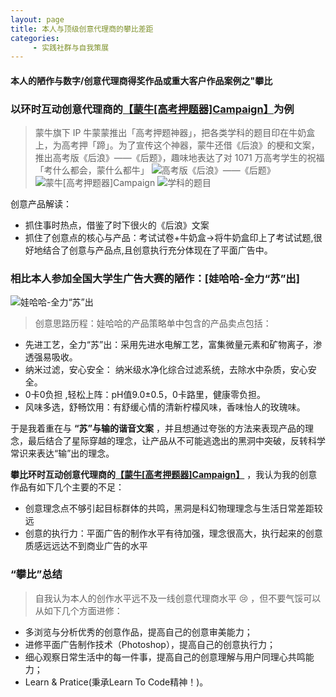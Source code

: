 ```yaml
---
layout: page
title: 本人与顶级创意代理商的攀比差距
categories:
     - 实践社群与自我策展
---
```


#### 本人的陋作与数字/创意代理商得奖作品或重大客户作品案例之"攀比


### 以环时互动创意代理商的[【蒙牛[高考押题器]Campaign】](https://socialbeta.com/c/3036)为例
> 蒙牛旗下 IP 牛蒙蒙推出「高考押题神器」，把各类学科的题目印在牛奶盒上，为高考押「蹄」。为了宣传这个神器，蒙牛还借《后浪》的梗和文案，推出高考版《后浪》——《后题》，趣味地表达了对 1071 万高考学生的祝福「考什么都会，蒙什么都牛」
![高考版《后浪》——《后题》](https://socialbeta.oss-cn-hangzhou.aliyuncs.com/upload/24325-1593403030.jpg "高考版《后浪》——《后题》")
![蒙牛[高考押题器]Campaign](https://socialbeta.oss-cn-hangzhou.aliyuncs.com/upload/24325-1593403039.jpg "蒙牛[高考押题器]Campaign")
![学科的题目](https://socialbeta.oss-cn-hangzhou.aliyuncs.com/upload/24325-1593403047.jpg "学科的题目")

创意产品解读：
* 抓住事时热点，借鉴了时下很火的《后浪》文案
* 抓住了创意点的核心与产品：考试试卷+牛奶盒→将牛奶盒印上了考试试题,很好地结合了创意与产品点,且创意执行充分体现在了平面广告中。


### 相比本人参加全国大学生广告大赛的陋作：[娃哈哈-全力“苏”出]
![娃哈哈-全力“苏”出](https://images.gitee.com/uploads/images/2021/0423/233414_decd31b9_4864777.png "娃哈哈2.png")
>创意思路历程：娃哈哈的产品策略单中包含的产品卖点包括：
* 先进工艺，全力“苏”出：采用先进水电解工艺，富集微量元素和矿物离子，渗透强易吸收。
* 纳米过滤，安心安全： 纳米级水净化综合过滤系统，去除水中杂质，安心安全。
* 0卡0负担 ,轻松上阵：pH值9.0±0.5，0卡路里，健康零负担。
* 风味多选，舒畅饮用：有舒缓心情的清新柠檬风味，香味怡人的玫瑰味。
  
于是我着重在与 **“苏”与输的谐音文案** ，并且想通过夸张的方法来表现产品的理念，最后结合了星际穿越的理念，让产品从不可能逃逸出的黑洞中突破，反转科学常识来表达“输”出的理念。  

 **攀比环时互动创意代理商的[【蒙牛[高考押题器]Campaign】](https://socialbeta.com/c/3036)** ，我认为我的创意作品有如下几个主要的不足：
* 创意理念点不够引起目标群体的共鸣，黑洞是科幻物理理念与生活日常差距较远
* 创意的执行力：平面广告的制作水平有待加强，理念很高大，执行起来的创意质感远远达不到商业广告的水平

### “攀比”总结
> 自我认为本人的创作水平远不及一线创意代理商水平 :cry: ，但不要气馁可以从如下几个方面进修：
* 多浏览与分析优秀的创意作品，提高自己的创意审美能力；
* 进修平面广告制作技术（Photoshop），提高自己的创意执行力；
* 细心观察日常生活中的每一件事，提高自己的创意理解与用户同理心共鸣能力；
* Learn & Pratice(秉承Learn To Code精神！)。
